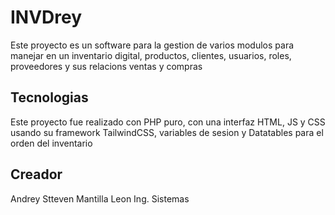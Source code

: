 # INVDrey

Este proyecto es un software para la gestion de varios modulos para manejar en un inventario
digital, productos, clientes, usuarios, roles, proveedores y sus relacions ventas y compras

## Tecnologias

Este proyecto fue realizado con PHP puro, con una interfaz HTML, JS y CSS usando su framework
TailwindCSS, variables de sesion y Datatables para el orden del inventario

## Creador

Andrey Stteven Mantilla Leon 
Ing. Sistemas
